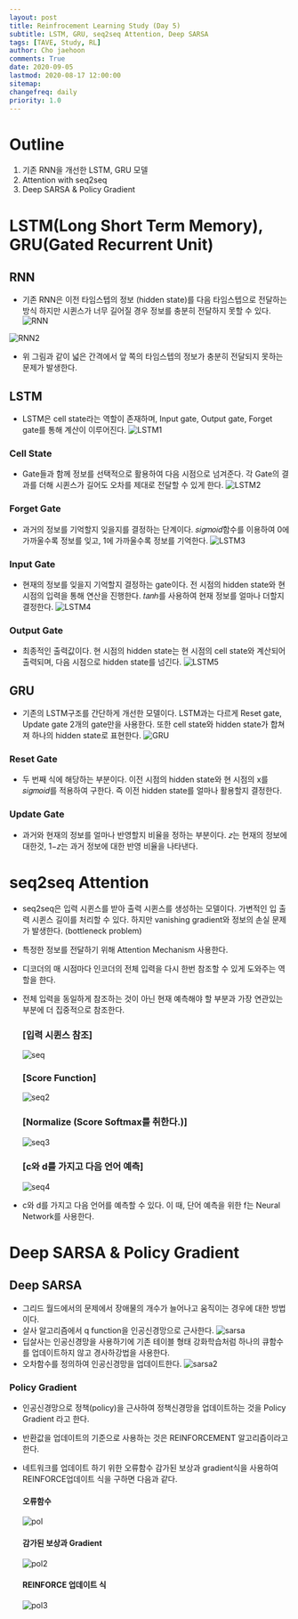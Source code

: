 ```yaml
---
layout: post
title: Reinfrocement Learning Study (Day 5)
subtitle: LSTM, GRU, seq2seq Attention, Deep SARSA
tags: [TAVE, Study, RL]
author: Cho jaehoon
comments: True
date: 2020-09-05
lastmod: 2020-08-17 12:00:00
sitemap:
changefreq: daily
priority: 1.0
---
```


# Outline

1. 기존 RNN을 개선한 LSTM, GRU 모델
2. Attention with seq2seq
3. Deep SARSA & Policy Gradient

# LSTM(Long Short Term Memory), GRU(Gated Recurrent Unit)

## RNN

- 기존 RNN은 이전 타임스텝의 정보 (hidden state)를 다음 타임스텝으로 전달하는 방식 하지만 시퀸스가 너무 길어질 경우 정보를 충분히 전달하지 못할 수 있다.
  ![RNN](/assets/img/RL_Study5/RNN.png)

![RNN2](/assets/img/RL_Study5/RNN2.png)

- 위 그림과 같이 넓은 간격에서 앞 쪽의 타임스텝의 정보가 충분히 전달되지 못하는 문제가 발생한다.

## LSTM

- LSTM은 cell state라는 역할이 존재하며, Input gate, Output gate, Forget gate를 통해 계산이 이루어진다.
  ![LSTM1](/assets/img/RL_Study5/LSTM1.png)

### Cell State

- Gate들과 함께 정보를 선택적으로 활용하여 다음 시점으로 넘겨준다. 각 Gate의 결과를 더해 시퀸스가 길어도 오차를 제대로 전달할 수 있게 한다.
  ![LSTM2](/assets/img/RL_Study5/LSTM2.png)

### Forget Gate

- 과거의 정보를 기억할지 잊을지를 결정하는 단계이다. 𝑠𝑖𝑔𝑚𝑜𝑖𝑑함수를 이용하여 0에 가까울수록 정보를 잊고, 1에 가까울수록 정보를 기억한다.
  ![LSTM3](/assets/img/RL_Study5/LSTM3.png)

### Input Gate

- 현재의 정보를 잊을지 기억할지 결정하는 gate이다. 전 시점의 hidden state와 현 시점의 입력을 통해 연산을 진행한다. 𝑡𝑎𝑛ℎ를 사용하여 현재 정보를 얼마나 더할지 결정한다.
  ![LSTM4](/assets/img/RL_Study5/LSTM4.png)

### Output Gate

- 최종적인 출력값이다. 현 시점의 hidden state는 현 시점의 cell state와 계산되어 출력되며, 다음 시점으로 hidden state를 넘긴다.
  ![LSTM5](/assets/img/RL_Study5/LSTM5.png)

## GRU

- 기존의 LSTM구조를 간단하게 개선한 모델이다. LSTM과는 다르게 Reset gate, Update gate 2개의 gate만을 사용한다. 또한 cell state와 hidden state가 합쳐져 하나의 hidden state로 표현한다.
  ![GRU](/assets/img/RL_Study5/GRU.png)

### Reset Gate

- 두 번째 식에 해당하는 부분이다. 이전 시점의 hidden state와 현 시점의 x를 𝑠𝑖𝑔𝑚𝑜𝑖𝑑를 적용하여 구한다. 즉 이전 hidden state를 얼마나 활용할지 결정한다.

### Update Gate

- 과거와 현재의 정보를 얼마나 반영할지 비율을 정하는 부분이다. 𝑧는 현재의 정보에 대한것, 1−𝑧는 과거 정보에 대한 반영 비율을 나타낸다.

# seq2seq Attention

- seq2seq은 입력 시퀸스를 받아 출력 시퀸스를 생성하는 모델이다. 가변적인 입 출력 시퀸스 길이를 처리할 수 있다. 하지만 vanishing gradient와 정보의 손실 문제가 발생한다. (bottleneck problem)
- 특정한 정보를 전달하기 위해 Attention Mechanism 사용한다.
- 디코더의 매 시점마다 인코더의 전체 입력을 다시 한번 참조할 수 있게 도와주는 역할을 한다.
- 전체 입력을 동일하게 참조하는 것이 아닌 현재 예측해야 할 부분과 가장 연관있는 부분에 더 집중적으로 참조한다.

  ### <b>\[입력 시퀸스 참조]</b>

  ![seq](/assets/img/RL_Study5/seq.png)

  ### <b>\[Score Function]</b>

  ![seq2](/assets/img/RL_Study5/seq2.png)

  ### <b>\[Normalize (Score Softmax를 취한다.)]</b>

  ![seq3](/assets/img/RL_Study5/seq3.png)

  ### <b>\[c와 d를 가지고 다음 언어 예측]</b>

  ![seq4](/assets/img/RL_Study5/seq4.png)

- c와 d를 가지고 다음 언어를 예측할 수 있다. 이 때, 단어 예측을 위한 f는 Neural Network를 사용한다.

# Deep SARSA & Policy Gradient

## Deep SARSA

- 그리드 월드에서의 문제에서 장애물의 개수가 늘어나고 움직이는 경우에 대한 방법이다.
- 살사 알고리즘에서 q function을 인공신경망으로 근사한다.
  ![sarsa](/assets/img/RL_Study5/sarsa.png)
- 딥살사는 인공신경망을 사용하기에 기존 테이블 형태 강화학습처럼 하나의 큐함수를 업데이트하지 않고 경사하강법을 사용한다.
- 오차함수를 정의하여 인공신경망을 업데이트한다.
  ![sarsa2](/assets/img/RL_Study5/sarsa2.png)

### Policy Gradient

- 인공신경망으로 정책(policy)을 근사하여 정책신경망을 업데이트하는 것을 Policy Gradient 라고 한다.
- 반환값을 업데이트의 기준으로 사용하는 것은 REINFORCEMENT 알고리즘이라고 한다.
- 네트워크를 업데이트 하기 위한 오류함수 감가된 보상과 gradient식을 사용하여 REINFORCE업데이트 식을 구하면 다음과 같다.

  #### 오류함수

  ![pol](/assets/img/RL_Study5/pol.png)

  #### 감가된 보상과 Gradient

  ![pol2](/assets/img/RL_Study5/pol2.png)

  #### REINFORCE 업데이트 식

  ![pol3](/assets/img/RL_Study5/pol3.png)
